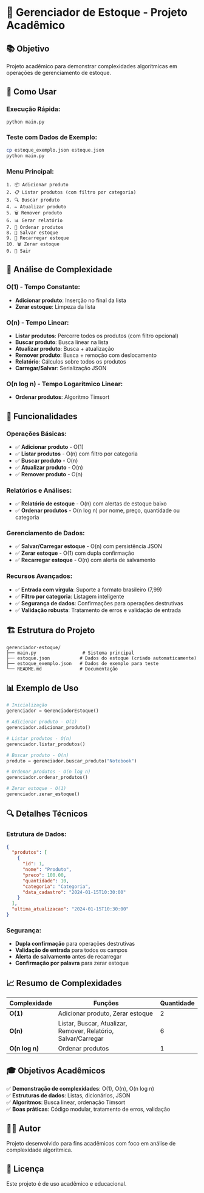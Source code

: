 # 🏪 Gerenciador de Estoque - Projeto Acadêmico

## 📚 Objetivo
Projeto acadêmico para demonstrar complexidades algorítmicas em operações de gerenciamento de estoque.

## 🚀 Como Usar

### **Execução Rápida:**
```bash
python main.py
```

### **Teste com Dados de Exemplo:**
```bash
cp estoque_exemplo.json estoque.json
python main.py
```

### **Menu Principal:**
```
1. 📦 Adicionar produto
2. 📋 Listar produtos (com filtro por categoria)
3. 🔍 Buscar produto
4. ✏️ Atualizar produto
5. 🗑️ Remover produto
6. 📊 Gerar relatório
7. 🔄 Ordenar produtos
8. 💾 Salvar estoque
9. 🔄 Recarregar estoque
10. 🗑️ Zerar estoque
0. 🚪 Sair
```

## 🎯 Análise de Complexidade

### **O(1) - Tempo Constante:**
- **Adicionar produto**: Inserção no final da lista
- **Zerar estoque**: Limpeza da lista

### **O(n) - Tempo Linear:**
- **Listar produtos**: Percorre todos os produtos (com filtro opcional)
- **Buscar produto**: Busca linear na lista
- **Atualizar produto**: Busca + atualização
- **Remover produto**: Busca + remoção com deslocamento
- **Relatório**: Cálculos sobre todos os produtos
- **Carregar/Salvar**: Serialização JSON

### **O(n log n) - Tempo Logarítmico Linear:**
- **Ordenar produtos**: Algoritmo Timsort

## 🔧 Funcionalidades

### **Operações Básicas:**
- ✅ **Adicionar produto** - O(1)
- ✅ **Listar produtos** - O(n) com filtro por categoria
- ✅ **Buscar produto** - O(n)
- ✅ **Atualizar produto** - O(n)
- ✅ **Remover produto** - O(n)

### **Relatórios e Análises:**
- ✅ **Relatório de estoque** - O(n) com alertas de estoque baixo
- ✅ **Ordenar produtos** - O(n log n) por nome, preço, quantidade ou categoria

### **Gerenciamento de Dados:**
- ✅ **Salvar/Carregar estoque** - O(n) com persistência JSON
- ✅ **Zerar estoque** - O(1) com dupla confirmação
- ✅ **Recarregar estoque** - O(n) com alerta de salvamento

### **Recursos Avançados:**
- ✅ **Entrada com vírgula**: Suporte a formato brasileiro (7,99)
- ✅ **Filtro por categoria**: Listagem inteligente
- ✅ **Segurança de dados**: Confirmações para operações destrutivas
- ✅ **Validação robusta**: Tratamento de erros e validação de entrada

## 🏗️ Estrutura do Projeto

```
gerenciador-estoque/
├── main.py                 # Sistema principal
├── estoque.json           # Dados do estoque (criado automaticamente)
├── estoque_exemplo.json   # Dados de exemplo para teste
└── README.md              # Documentação
```

## 📊 Exemplo de Uso

```python
# Inicialização
gerenciador = GerenciadorEstoque()

# Adicionar produto - O(1)
gerenciador.adicionar_produto()

# Listar produtos - O(n)
gerenciador.listar_produtos()

# Buscar produto - O(n)
produto = gerenciador.buscar_produto("Notebook")

# Ordenar produtos - O(n log n)
gerenciador.ordenar_produtos()

# Zerar estoque - O(1)
gerenciador.zerar_estoque()
```

## 🔍 Detalhes Técnicos

### **Estrutura de Dados:**
```json
{
  "produtos": [
    {
      "id": 1,
      "nome": "Produto",
      "preco": 100.00,
      "quantidade": 10,
      "categoria": "Categoria",
      "data_cadastro": "2024-01-15T10:30:00"
    }
  ],
  "ultima_atualizacao": "2024-01-15T10:30:00"
}
```

### **Segurança:**
- **Dupla confirmação** para operações destrutivas
- **Validação de entrada** para todos os campos
- **Alerta de salvamento** antes de recarregar
- **Confirmação por palavra** para zerar estoque

## 📈 Resumo de Complexidades

| Complexidade | Funções | Quantidade |
|--------------|---------|------------|
| **O(1)** | Adicionar produto, Zerar estoque | 2 |
| **O(n)** | Listar, Buscar, Atualizar, Remover, Relatório, Salvar/Carregar | 6 |
| **O(n log n)** | Ordenar produtos | 1 |

## 🎓 Objetivos Acadêmicos

✅ **Demonstração de complexidades**: O(1), O(n), O(n log n)  
✅ **Estruturas de dados**: Listas, dicionários, JSON  
✅ **Algoritmos**: Busca linear, ordenação Timsort  
✅ **Boas práticas**: Código modular, tratamento de erros, validação  

## 👨‍💻 Autor
Projeto desenvolvido para fins acadêmicos com foco em análise de complexidade algorítmica.

## 📝 Licença
Este projeto é de uso acadêmico e educacional.